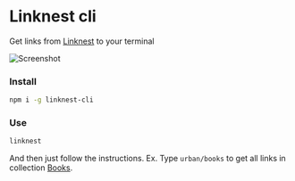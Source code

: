 # Linknest cli

Get links from [Linknest](https://linknest.com) to your terminal

![Screenshot](https://res.cloudinary.com/urre/image/upload/v1582816925/screenshots/ayvygeare7waklqk5nyc.jpg)

### Install

```bash
npm i -g linknest-cli
```

### Use

```bash
linknest
```



And then just follow the instructions. Ex. Type ``urban/books`` to get all links in collection [Books](https://linknest.com/urban/books/).
